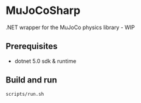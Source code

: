 # MuJoCoSharp

.NET wrapper for the MuJoCo physics library - WIP

## Prerequisites

* dotnet 5.0 sdk & runtime

## Build and run

`scripts/run.sh`
